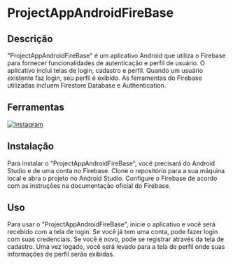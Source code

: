 # ProjectAppAndroidFireBase

## Descrição
"ProjectAppAndroidFireBase" é um aplicativo Android que utiliza o Firebase para fornecer funcionalidades de autenticação e perfil de usuário. O aplicativo inclui telas de login, cadastro e perfil. Quando um usuário existente faz login, seu perfil é exibido. As ferramentas do Firebase utilizadas incluem Firestore Database e Authentication.

## Ferramentas
[![Instagram](https://icons8.com/icon/04OFrkjznvcd/android-studio)](https://developer.android.com/studio?hl=pt-br)


## Instalação
Para instalar o "ProjectAppAndroidFireBase", você precisará do Android Studio e de uma conta no Firebase. Clone o repositório para a sua máquina local e abra o projeto no Android Studio. Configure o Firebase de acordo com as instruções na documentação oficial do Firebase.

## Uso
Para usar o "ProjectAppAndroidFireBase", inicie o aplicativo e você será recebido com a tela de login. Se você já tem uma conta, pode fazer login com suas credenciais. Se você é novo, pode se registrar através da tela de cadastro. Uma vez logado, você será levado para a tela de perfil onde suas informações de perfil serão exibidas.
